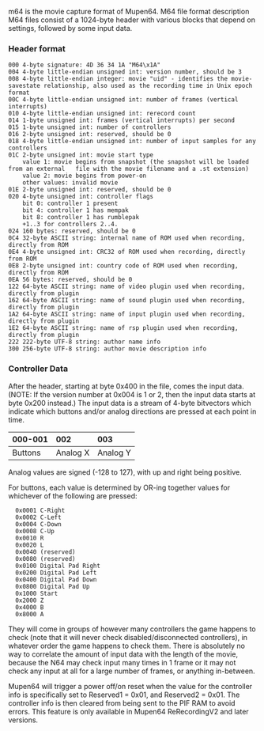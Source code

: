 m64 is the movie capture format of Mupen64.
M64 file format description
M64 files consist of a 1024-byte header with various blocks that depend on settings, followed by some input data.

### Header format ###

```
000 4-byte signature: 4D 36 34 1A "M64\x1A"
004 4-byte little-endian unsigned int: version number, should be 3
008 4-byte little-endian integer: movie "uid" - identifies the movie-savestate relationship, also used as the recording time in Unix epoch format
00C 4-byte little-endian unsigned int: number of frames (vertical interrupts)
010 4-byte little-endian unsigned int: rerecord count
014 1-byte unsigned int: frames (vertical interrupts) per second
015 1-byte unsigned int: number of controllers
016 2-byte unsigned int: reserved, should be 0
018 4-byte little-endian unsigned int: number of input samples for any controllers
01C 2-byte unsigned int: movie start type 
    value 1: movie begins from snapshot (the snapshot will be loaded from an external   file with the movie filename and a .st extension) 
    value 2: movie begins from power-on
    other values: invalid movie
01E 2-byte unsigned int: reserved, should be 0
020 4-byte unsigned int: controller flags
    bit 0: controller 1 present
    bit 4: controller 1 has mempak
    bit 8: controller 1 has rumblepak
    +1..3 for controllers 2..4.
024 160 bytes: reserved, should be 0
0C4 32-byte ASCII string: internal name of ROM used when recording, directly from ROM
0E4 4-byte unsigned int: CRC32 of ROM used when recording, directly from ROM
0E8 2-byte unsigned int: country code of ROM used when recording, directly from ROM
0EA 56 bytes: reserved, should be 0
122 64-byte ASCII string: name of video plugin used when recording, directly from plugin
162 64-byte ASCII string: name of sound plugin used when recording, directly from plugin
1A2 64-byte ASCII string: name of input plugin used when recording, directly from plugin
1E2 64-byte ASCII string: name of rsp plugin used when recording, directly from plugin
222 222-byte UTF-8 string: author name info
300 256-byte UTF-8 string: author movie description info
```

### Controller Data ###

After the header, starting at byte 0x400 in the file, comes the input data. (NOTE: If the version number at 0x004 is 1 or 2, then the input data starts at byte 0x200 instead.) The input data is a stream of 4-byte bitvectors which indicate which buttons and/or analog directions are pressed at each point in time.

| **000-001** | **002** | **003** |
|:------------|:--------|:--------|
| Buttons | Analog X | Analog Y |

Analog values are signed (-128 to 127), with up and right being positive.

For buttons, each value is determined by OR-ing together values for whichever of the following are pressed:

```
  0x0001 C-Right
  0x0002 C-Left
  0x0004 C-Down
  0x0008 C-Up
  0x0010 R
  0x0020 L
  0x0040 (reserved)
  0x0080 (reserved)
  0x0100 Digital Pad Right
  0x0200 Digital Pad Left
  0x0400 Digital Pad Down
  0x0800 Digital Pad Up
  0x1000 Start
  0x2000 Z
  0x4000 B
  0x8000 A
```

They will come in groups of however many controllers the game happens to check (note that it will never check disabled/disconnected controllers), in whatever order the game happens to check them. There is absolutely no way to correlate the amount of input data with the length of the movie, because the N64 may check input many times in 1 frame or it may not check any input at all for a large number of frames, or anything in-between.

Mupen64 will trigger a power off/on reset when the value for the controller info is specifically set to Reserved1 = 0x01, and Reserved2 = 0x01. The controller info is then cleared from being sent to the PIF RAM to avoid errors. This feature is only available in Mupen64 ReRecordingV2 and later versions.